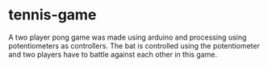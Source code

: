 # tennis-game
A two player pong game was made using arduino and processing using potentiometers as controllers. The bat is controlled using the potentiometer and two players have to battle against each other in this game.
